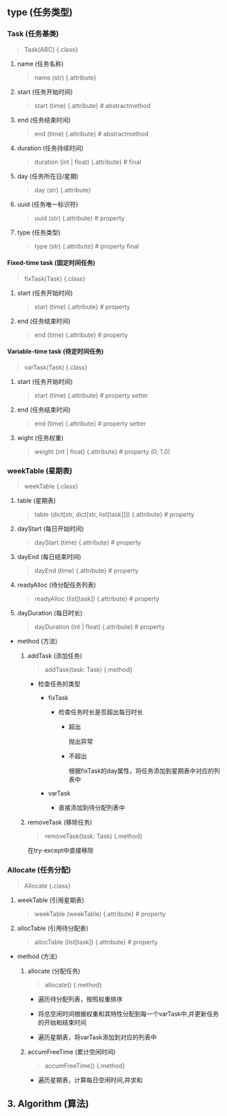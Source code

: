## type (任务类型)

### Task (任务基类)
   > Task(ABC) {.class}

   1. name (任务名称)
       > name (str) {.attribute}

   2. start (任务开始时间)
       > start (time) {.attribute}  # abstractmethod

   3. end (任务结束时间)
       > end (time) {.attribute}  # abstractmethod

   4. duration (任务持续时间)
       > duration (int | float) {.attribute}  # final

   5. day (任务所在日/星期)
       > day (str) {.attribute}

   6. uuid (任务唯一标识符)
       > uuid (str) {.attribute}  # property

   7. type (任务类型)
       > type (str) {.attribute}  # property final
    
#### Fixed-time task (固定时间任务)
   > fixTask(Task) {.class}

   1. start (任务开始时间)
       > start (time) {.attribute}  # property
   
   2. end (任务结束时间)
       > end (time) {.attribute}  # property
   
#### Variable-time task (待定时间任务)
   > varTask(Task) {.class}

   1. start (任务开始时间)
       > start (time) {.attribute}  # property setter

   2. end (任务结束时间)
       > end (time) {.attribute}  # property setter

   3. wight (任务权重)
       > weight (int | float) {.attribute}  # property (0, 1.0)

### weekTable (星期表)
   > weekTable {.class}

   1. table (星期表)
       > table (dict[str, dict[str, list[task]]]) {.attribute}  # property

   2. dayStart (每日开始时间)
       > dayStart (time) {.attribute}  # property

   3. dayEnd (每日结束时间)
       > dayEnd (time) {.attribute}  # property

   4. readyAlloc (待分配任务列表)
       > readyAlloc (list[task]) {.attribute}  # property

   5. dayDuration (每日时长)
       > dayDuration (int | float) {.attribute}  # property

   * method (方法)

      1. addTask (添加任务)
         > addTask(task: Task) {.method}

         * 检查任务的类型
      
            * fixTask
            
               * 检查任务时长是否超出每日时长
                  
                  * 超出
                  
                     抛出异常
                 
                  * 不超出
                  
                     根据fixTask的day属性，将任务添加到星期表中对应的列表中
            
            * varTask
         
               * 直接添加到待分配列表中

      2. removeTask (移除任务)
         > removeTask(task: Task) {.method}

         在try-except中直接移除
     

### Allocate (任务分配)
   > Allocate {.class}

   1. weekTable (引用星期表)
       > weekTable (weekTable) {.attribute}  # property

   2. allocTable (引用待分配表)
       > allocTable (list[task]) {.attribute}  # property

   * method (方法)

      1. allocate (分配任务)
         > allocate() {.method}

         * 遍历待分配列表，按照权重排序
         
         * 将总空闲时间根据权重和其特性分配到每一个varTask中,并更新任务的开始和结束时间
         
         * 遍历星期表，将varTask添加到对应的列表中
         
      2. accumFreeTime (累计空闲时间)
         > accumFreeTime() {.method}
      
         * 遍历星期表，计算每日空闲时间,并求和
         

## 3. Algorithm (算法)